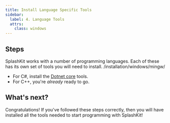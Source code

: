 ```yaml
---
title: Install Language Specific Tools
sidebar:
  label: 4. Language Tools
  attrs:
    class: windows
---
```


## Steps

SplashKit works with a number of programming languages. Each of these has its own set of tools you will need to install.
/installation/windows/mingw/

- For C#, install the [Dotnet core](/installation/windows-wsl/languages/dotnet/) tools.
- For C++, you're _already_ ready to go.

## What's next?

Congratulations! If you've followed these steps correctly, then you will have installed all the tools needed to start programming with SplashKit!
